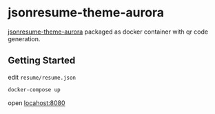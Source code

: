 # jsonresume-theme-aurora

[jsonresume-theme-aurora](https://github.com/saurabh73/jsonresume-theme-aurora) packaged as docker container with qr code generation.

## Getting Started

edit `resume/resume.json`
```sh
docker-compose up
```
open [locahost:8080](http://localhost:8080)
